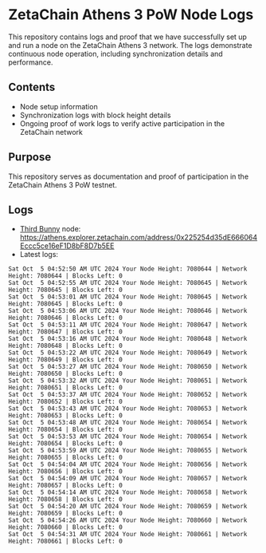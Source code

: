 # ZetaChain Athens 3 PoW Node Logs
This repository contains logs and proof that we have successfully set up and run a node on the ZetaChain Athens 3 network. The logs demonstrate continuous node operation, including synchronization details and performance.

## Contents
- Node setup information
- Synchronization logs with block height details
- Ongoing proof of work logs to verify active participation in the ZetaChain network

## Purpose
This repository serves as documentation and proof of participation in the ZetaChain Athens 3 PoW testnet.

## Logs

- [Third Bunny](https://thirdbunny.xyz/) node: https://athens.explorer.zetachain.com/address/0x225254d35dE666064Eccc5ce16eF1D8bF8D7b5EE
- Latest logs:
```
Sat Oct  5 04:52:50 AM UTC 2024 Your Node Height: 7080644 | Network Height: 7080644 | Blocks Left: 0
Sat Oct  5 04:52:55 AM UTC 2024 Your Node Height: 7080645 | Network Height: 7080645 | Blocks Left: 0
Sat Oct  5 04:53:01 AM UTC 2024 Your Node Height: 7080645 | Network Height: 7080645 | Blocks Left: 0
Sat Oct  5 04:53:06 AM UTC 2024 Your Node Height: 7080646 | Network Height: 7080646 | Blocks Left: 0
Sat Oct  5 04:53:11 AM UTC 2024 Your Node Height: 7080647 | Network Height: 7080647 | Blocks Left: 0
Sat Oct  5 04:53:16 AM UTC 2024 Your Node Height: 7080648 | Network Height: 7080648 | Blocks Left: 0
Sat Oct  5 04:53:22 AM UTC 2024 Your Node Height: 7080649 | Network Height: 7080649 | Blocks Left: 0
Sat Oct  5 04:53:27 AM UTC 2024 Your Node Height: 7080650 | Network Height: 7080650 | Blocks Left: 0
Sat Oct  5 04:53:32 AM UTC 2024 Your Node Height: 7080651 | Network Height: 7080651 | Blocks Left: 0
Sat Oct  5 04:53:37 AM UTC 2024 Your Node Height: 7080652 | Network Height: 7080652 | Blocks Left: 0
Sat Oct  5 04:53:43 AM UTC 2024 Your Node Height: 7080653 | Network Height: 7080653 | Blocks Left: 0
Sat Oct  5 04:53:48 AM UTC 2024 Your Node Height: 7080654 | Network Height: 7080654 | Blocks Left: 0
Sat Oct  5 04:53:53 AM UTC 2024 Your Node Height: 7080654 | Network Height: 7080654 | Blocks Left: 0
Sat Oct  5 04:53:59 AM UTC 2024 Your Node Height: 7080655 | Network Height: 7080655 | Blocks Left: 0
Sat Oct  5 04:54:04 AM UTC 2024 Your Node Height: 7080656 | Network Height: 7080656 | Blocks Left: 0
Sat Oct  5 04:54:09 AM UTC 2024 Your Node Height: 7080657 | Network Height: 7080657 | Blocks Left: 0
Sat Oct  5 04:54:14 AM UTC 2024 Your Node Height: 7080658 | Network Height: 7080658 | Blocks Left: 0
Sat Oct  5 04:54:20 AM UTC 2024 Your Node Height: 7080659 | Network Height: 7080659 | Blocks Left: 0
Sat Oct  5 04:54:26 AM UTC 2024 Your Node Height: 7080660 | Network Height: 7080660 | Blocks Left: 0
Sat Oct  5 04:54:31 AM UTC 2024 Your Node Height: 7080661 | Network Height: 7080661 | Blocks Left: 0
```
